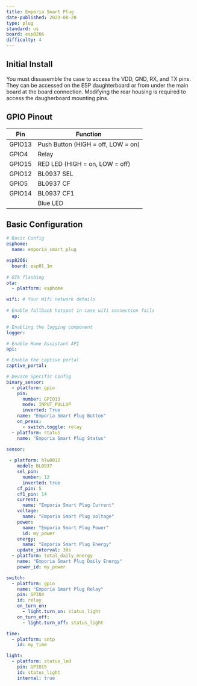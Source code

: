 ```yaml
---
title: Emporia Smart Plug
date-published: 2023-08-20
type: plug
standard: us
board: esp8266
difficulty: 4
---
```


## Initial Install

You must dissasemble the case to access the VDD, GND, RX, and TX pins. They can be accessed on the ESP daughterboard or from under the main board at the board connection. Modifying the rear housing is required to access the daugherboard mounting pins.

## GPIO Pinout

| Pin    | Function                           |
| ------ | ---------------------------------- |
| GPIO13 | Push Button (HIGH = off, LOW = on) |
| GPIO4  | Relay                              |
| GPIO15 | RED LED (HIGH = on, LOW = off)     |
| GPIO12 | BL0937 SEL                         |
| GPIO5  | BL0937 CF                          |
| GPIO14 | BL0937 CF1                         |
|        | Blue LED                           |

## Basic Configuration

```yaml
# Basic Config
esphome:
  name: emporia_smart_plug

esp8266:
  board: esp01_1m
    
# OTA flashing
ota:
  - platform: esphome

wifi: # Your Wifi network details
  
# Enable fallback hotspot in case wifi connection fails  
  ap:

# Enabling the logging component
logger:

# Enable Home Assistant API
api:

# Enable the captive portal
captive_portal:

# Device Specific Config
binary_sensor:
  - platform: gpio
    pin:
      number: GPIO13
      mode: INPUT_PULLUP
      inverted: True
    name: "Emporia Smart Plug Button"
    on_press:
      - switch.toggle: relay
  - platform: status
    name: "Emporia Smart Plug Status"

sensor:
 
 - platform: hlw8012
    model: BL0937  
    sel_pin:
      number: 12
      inverted: true
    cf_pin: 5
    cf1_pin: 14
    current:
      name: "Emporia Smart Plug Current"
    voltage:
      name: "Emporia Smart Plug Voltage"
    power:
      name: "Emporia Smart Plug Power"
      id: my_power
    energy:
      name: "Emporia Smart Plug Energy"
    update_interval: 30s
  - platform: total_daily_energy
    name: "Emporia Smart Plug Daily Energy"
    power_id: my_power

switch:
  - platform: gpio
    name: "Emporia Smart Plug Relay"
    pin: GPIO4
    id: relay
    on_turn_on:
      - light.turn_on: status_light
    on_turn_off:
      - light.turn_off: status_light

time:
  - platform: sntp
    id: my_time

light:
  - platform: status_led
    pin: GPIO15
    id: status_light
    internal: true
```
